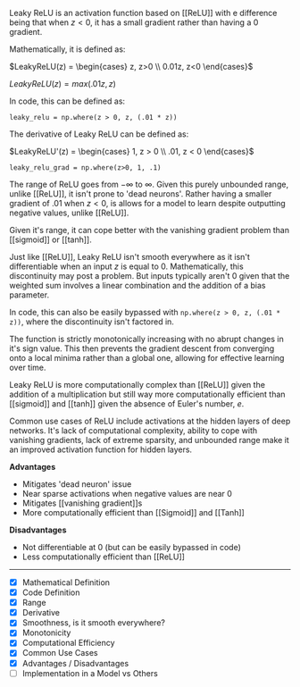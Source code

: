 Leaky ReLU is an activation function based on [[ReLU]] with e difference being that when $z < 0$, it has a small gradient rather than having a $0$ gradient.

Mathematically, it is defined as:

$LeakyReLU(z) = \begin{cases} z, z>0 \\ 0.01z, z<0 \end{cases}$

$LeakyReLU(z) = max(.01z, z)$

In code, this can be defined as:

```
leaky_relu = np.where(z > 0, z, (.01 * z))
```

The derivative of Leaky ReLU can be defined as:

$LeakyReLU'(z) = \begin{cases} 1, z > 0 \\ .01, z < 0 \end{cases}$

```
leaky_relu_grad = np.where(z>0, 1, .1)
```

The range of ReLU goes from $-\infty$ to $\infty$. Given this purely unbounded range, unlike [[ReLU]], it isn't prone to 'dead neurons'. Rather having a smaller gradient of .01 when $z < 0$, is allows for a model to learn despite outputting negative values, unlike [[ReLU]].

Given it's range, it can cope better with the vanishing gradient problem than [[sigmoid]] or [[tanh]].

Just like [[ReLU]], Leaky ReLU isn't smooth everywhere as it isn't differentiable when an input $z$ is equal to $0$. Mathematically, this discontinuity may post a problem. But inputs typically aren't $0$ given that the weighted sum involves a linear combination and the addition of a bias parameter. 

In code, this can also be easily bypassed with `np.where(z > 0, z, (.01 * z))`, where the discontinuity isn't factored in.

The function is strictly monotonically increasing with no abrupt changes in it's sign value. This then prevents the gradient descent from converging onto a local minima rather than a global one, allowing for effective learning over time.

Leaky ReLU is more computationally complex than [[ReLU]] given the addition of a multiplication but still way more computationally efficient than [[sigmoid]] and [[tanh]] given the absence of Euler's number, $e$.

Common use cases of ReLU include activations at the hidden layers of deep networks. It's lack of computational complexity, ability to cope with vanishing gradients, lack of extreme sparsity, and unbounded range make it an improved activation function for hidden layers.

**Advantages**
- Mitigates 'dead neuron' issue
- Near sparse activations when negative values are near $0$
- Mitigates [[vanishing gradient]]s
- More computationally efficient than [[Sigmoid]] and [[Tanh]]

**Disadvantages**
- Not differentiable at $0$ (but can be easily bypassed in code)
- Less computationally efficient than [[ReLU]]

---

- [x] Mathematical Definition
- [x] Code Definition
- [x] Range
- [x] Derivative
- [x] Smoothness, is it smooth everywhere?
- [x] Monotonicity
- [x] Computational Efficiency
- [x] Common Use Cases
- [x] Advantages / Disadvantages
- [ ] Implementation in a Model vs Others